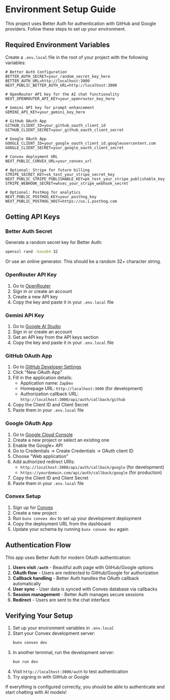 # Environment Setup Guide

This project uses Better Auth for authentication with GitHub and Google providers. Follow these steps to set up your environment.

## Required Environment Variables

Create a `.env.local` file in the root of your project with the following variables:

```
# Better Auth Configuration
BETTER_AUTH_SECRET=your_random_secret_key_here
BETTER_AUTH_URL=http://localhost:3000
NEXT_PUBLIC_BETTER_AUTH_URL=http://localhost:3000

# OpenRouter API key for the AI chat functionality
NEXT_OPENROUTER_API_KEY=your_openrouter_key_here

# Gemini API key for prompt enhancement
GEMINI_API_KEY=your_gemini_key_here

# GitHub OAuth App
GITHUB_CLIENT_ID=your_github_oauth_client_id
GITHUB_CLIENT_SECRET=your_github_oauth_client_secret

# Google OAuth App
GOOGLE_CLIENT_ID=your_google_oauth_client_id.googleusercontent.com
GOOGLE_CLIENT_SECRET=your_google_oauth_client_secret

# Convex deployment URL
NEXT_PUBLIC_CONVEX_URL=your_convex_url

# Optional: Stripe for future billing
STRIPE_SECRET_KEY=sk_test_your_stripe_secret_key
NEXT_PUBLIC_STRIPE_PUBLISHABLE_KEY=pk_test_your_stripe_publishable_key
STRIPE_WEBHOOK_SECRET=whsec_your_stripe_webhook_secret

# Optional: PostHog for analytics
NEXT_PUBLIC_POSTHOG_KEY=your_posthog_key
NEXT_PUBLIC_POSTHOG_HOST=https://us.i.posthog.com
```

## Getting API Keys

### Better Auth Secret
Generate a random secret key for Better Auth:
```bash
openssl rand -base64 32
```
Or use an online generator. This should be a random 32+ character string.

### OpenRouter API Key
1. Go to [OpenRouter](https://openrouter.ai/)
2. Sign in or create an account
3. Create a new API key
4. Copy the key and paste it in your `.env.local` file

### Gemini API Key
1. Go to [Google AI Studio](https://ai.google.dev/)
2. Sign in or create an account
3. Get an API key from the API keys section
4. Copy the key and paste it in your `.env.local` file

### GitHub OAuth App
1. Go to [GitHub Developer Settings](https://github.com/settings/developers)
2. Click "New OAuth App"
3. Fill in the application details:
   - Application name: `ZapDev`
   - Homepage URL: `http://localhost:3000` (for development)
   - Authorization callback URL: `http://localhost:3000/api/auth/callback/github`
4. Copy the Client ID and Client Secret
5. Paste them in your `.env.local` file

### Google OAuth App
1. Go to [Google Cloud Console](https://console.cloud.google.com/)
2. Create a new project or select an existing one
3. Enable the Google+ API
4. Go to Credentials → Create Credentials → OAuth client ID
5. Choose "Web application"
6. Add authorized redirect URIs:
   - `http://localhost:3000/api/auth/callback/google` (for development)
   - `https://yourdomain.com/api/auth/callback/google` (for production)
7. Copy the Client ID and Client Secret
8. Paste them in your `.env.local` file

### Convex Setup
1. Sign up for [Convex](https://dashboard.convex.dev/)
2. Create a new project
3. Run `bunx convex dev` to set up your development deployment
4. Copy the deployment URL from the dashboard
5. Update your schema by running `bunx convex dev` again

## Authentication Flow

This app uses Better Auth for modern OAuth authentication:

1. **Users visit `/auth`** - Beautiful auth page with GitHub/Google options
2. **OAuth flow** - Users are redirected to GitHub/Google for authorization
3. **Callback handling** - Better Auth handles the OAuth callback automatically
4. **User sync** - User data is synced with Convex database via callbacks
5. **Session management** - Better Auth manages secure sessions
6. **Redirect** - Users are sent to the chat interface

## Verifying Your Setup

1. Set up your environment variables in `.env.local`
2. Start your Convex development server:
   ```bash
   bunx convex dev
   ```
3. In another terminal, run the development server:
   ```bash
   bun run dev
   ```
4. Visit `http://localhost:3000/auth` to test authentication
5. Try signing in with GitHub or Google

If everything is configured correctly, you should be able to authenticate and start chatting with AI models! 